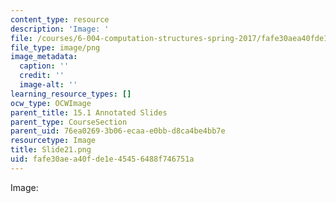 ```yaml
---
content_type: resource
description: 'Image: '
file: /courses/6-004-computation-structures-spring-2017/fafe30aea40fde1e45456488f746751a_Slide21.png
file_type: image/png
image_metadata:
  caption: ''
  credit: ''
  image-alt: ''
learning_resource_types: []
ocw_type: OCWImage
parent_title: 15.1 Annotated Slides
parent_type: CourseSection
parent_uid: 76ea0269-3b06-ecaa-e0bb-d8ca4be4bb7e
resourcetype: Image
title: Slide21.png
uid: fafe30ae-a40f-de1e-4545-6488f746751a
---
```

Image: 

